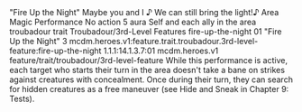 <ability>
  <name>&quot;Fire Up the Night&quot;</name>
  <flavor>Maybe you and I ♪ We can still bring the light!♪</flavor>
  <keywords>
    <keyword>Area</keyword>
    <keyword>Magic</keyword>
    <keyword>Performance</keyword>
  </keywords>
  <type>No action</type>
  <distance>5 aura</distance>
  <target>Self and each ally in the area</target>
  <metadata>
    <class>troubadour</class>
    <feature_type>trait</feature_type>
    <file_dpath>Troubadour/3rd-Level Features</file_dpath>
    <item_id>fire-up-the-night</item_id>
    <item_index>01</item_index>
    <item_name>&quot;Fire Up the Night&quot;</item_name>
    <level>3</level>
    <scc>mcdm.heroes.v1:feature.trait.troubadour.3rd-level-feature:fire-up-the-night</scc>
    <scdc>1.1.1:14.1.3.7:01</scdc>
    <source>mcdm.heroes.v1</source>
    <type>feature/trait/troubadour/3rd-level-feature</type>
  </metadata>
  <effects>
    <effect type="mundane">While this performance is active, each target who starts their turn in the area doesn&apos;t take a bane on strikes against creatures with concealment. Once during their turn, they can search for hidden creatures as a free maneuver (see Hide and Sneak in Chapter 9: Tests).</effect>
  </effects>
</ability>
